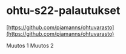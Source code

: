 # ohtu-s22-palautukset

[https://github.com/piamanns/ohtuvarasto](https://github.com/piamanns/ohtuvarasto)

Muutos 1
Muutos 2